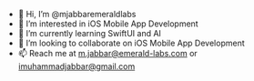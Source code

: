 - 👋 Hi, I’m @mjabbaremeraldlabs
- 👀 I’m interested in iOS Mobile App Development
- 🌱 I’m currently learning SwiftUI and AI
- 💞️ I’m looking to collaborate on iOS Mobile App Development
- 📫 Reach me at m.jabbar@emerald-labs.com or imuhammadjabbar@gmail.com

<!---
mjabbaremeraldlabs/mjabbaremeraldlabs is a ✨ special ✨ repository because its `README.md` (this file) appears on your GitHub profile.
You can click the Preview link to take a look at your changes.
--->
